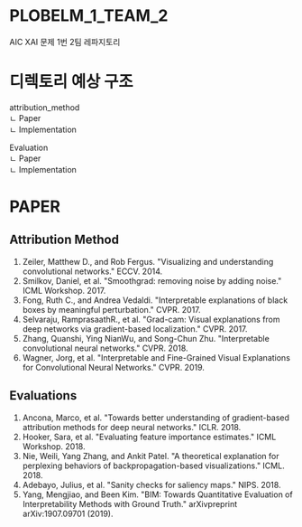 # PLOBELM_1_TEAM_2
AIC XAI 문제 1번 2팀 레파지토리

# 디렉토리 예상 구조


attribution_method  
ㄴ Paper  
ㄴ Implementation  

Evaluation  
ㄴ Paper  
ㄴ Implementation  

# PAPER
## Attribution Method
1. Zeiler, Matthew D., and Rob Fergus. "Visualizing and understanding convolutional networks." ECCV. 2014.
2. Smilkov, Daniel, et al. "Smoothgrad: removing noise by adding noise." ICML Workshop. 2017.
3. Fong, Ruth C., and Andrea Vedaldi. "Interpretable explanations of black boxes by meaningful perturbation." CVPR. 2017.
4. Selvaraju, RamprasaathR., et al. "Grad-cam: Visual explanations from deep networks via gradient-based localization." CVPR. 2017.
5. Zhang, Quanshi, Ying NianWu, and Song-Chun Zhu. "Interpretable convolutional neural networks." CVPR. 2018.
6. Wagner, Jorg, et al. "Interpretable and Fine-Grained Visual Explanations for Convolutional Neural Networks." CVPR. 2019.

## Evaluations
1. Ancona, Marco, et al. "Towards better understanding of gradient-based attribution methods for deep neural networks." ICLR. 2018.
2. Hooker, Sara, et al. "Evaluating feature importance estimates." ICML Workshop. 2018.
3. Nie, Weili, Yang Zhang, and Ankit Patel. "A theoretical explanation for perplexing behaviors of backpropagation-based visualizations." ICML. 2018.
4. Adebayo, Julius, et al. "Sanity checks for saliency maps." NIPS. 2018.
5. Yang, Mengjiao, and Been Kim. "BIM: Towards Quantitative Evaluation of Interpretability Methods with Ground Truth." arXivpreprint arXiv:1907.09701 (2019).
